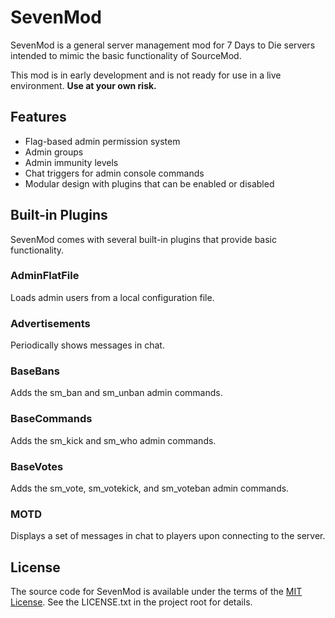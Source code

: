 # SevenMod

SevenMod is a general server management mod for 7 Days to Die servers intended to mimic the basic functionality of SourceMod.

This mod is in early development and is not ready for use in a live environment. **Use at your own risk.**

## Features

* Flag-based admin permission system
* Admin groups
* Admin immunity levels
* Chat triggers for admin console commands
* Modular design with plugins that can be enabled or disabled

## Built-in Plugins

SevenMod comes with several built-in plugins that provide basic functionality.

### AdminFlatFile

Loads admin users from a local configuration file.

### Advertisements

Periodically shows messages in chat.

### BaseBans

Adds the sm_ban and sm_unban admin commands.

### BaseCommands

Adds the sm_kick and sm_who admin commands.

### BaseVotes

Adds the sm_vote, sm_votekick, and sm_voteban admin commands.

### MOTD

Displays a set of messages in chat to players upon connecting to the server.

## License

The source code for SevenMod is available under the terms of the [MIT License](https://github.com/stevotvr/sevenmod/blob/master/LICENSE.txt).
See the LICENSE.txt in the project root for details.